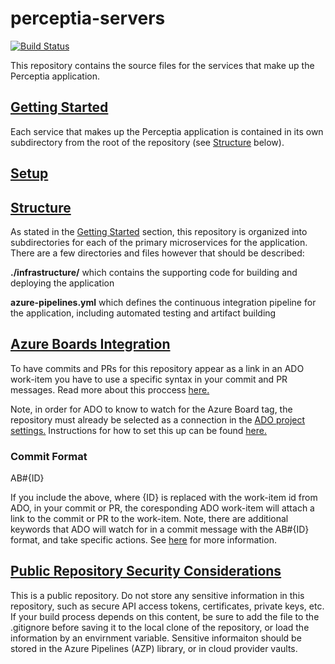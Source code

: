 # perceptia-servers

[![Build Status](https://dev.azure.com/uw-thalesians/Capstone%202019/_apis/build/status/uw-thalesians.perceptia-servers?branchName=master)](https://dev.azure.com/uw-thalesians/Capstone%202019/_build/latest?definitionId=1&branchName=master)

This repository contains the source files for the services that make up the Perceptia application.

## [Getting Started](#getting-started)

Each service that makes up the Perceptia application is contained in its own subdirectory from the root of the repository (see [Structure](#structure) below).

## [Setup](#setup)

## [Structure](#structure)

As stated in the [Getting Started](#getting-started) section, this repository is organized into subdirectories for each of the primary microservices for the application. There are a few directories and files however that should be described:

**./infrastructure/** which contains the supporting code for building and deploying the application

**azure-pipelines.yml** which defines the continuous integration pipeline for the application, including automated testing and artifact building

## [Azure Boards Integration](#azure-boards-integration)

To have commits and PRs for this repository appear as a link in an ADO work-item you have to use a specific syntax in your commit and PR messages. Read more about this proccess [here.](https://docs.microsoft.com/en-us/azure/devops/boards/github/link-to-from-github?view=vsts)

Note, in order for ADO to know to watch for the Azure Board tag, the repository must already be selected as a connection in the [ADO project settings.](https://dev.azure.com/uw-thalesians/Capstone%202019/_settings/boards-external-integration) Instructions for how to set this up can be found [here.](https://docs.microsoft.com/en-us/azure/devops/boards/github/index?view=vsts)

### Commit Format

AB#{ID}

If you include the above, where {ID} is replaced with the work-item id from ADO, in your commit or PR, the coresponding ADO work-item will attach a link to the commit or PR to the work-item. Note, there are additional keywords that ADO will watch for in a commit message with the AB#{ID} format, and take specific actions. See [here](https://docs.microsoft.com/en-us/azure/devops/boards/github/link-to-from-github?view=vsts) for more information.  

## [Public Repository Security Considerations](#security-considerations)

This is a public repository. Do not store any sensitive information in this repository, such as secure API access tokens, certificates, private keys, etc. If your build process depends on this content, be sure to add the file to the .gitignore before saving it to the local clone of the repository, or load the information by an envirnment variable. Sensitive informaiton should be stored in the Azure Pipelines (AZP) library, or in cloud provider vaults.
